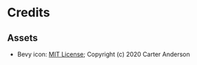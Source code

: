 # Credits

## Assets

* Bevy icon: [MIT License](licenses/Bevy_MIT_License.md); Copyright (c) 2020 Carter Anderson